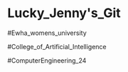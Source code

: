 # Lucky_Jenny's_Git

#Ewha_womens_university

#College_of_Artificial_Intelligence

#ComputerEngineering_24
